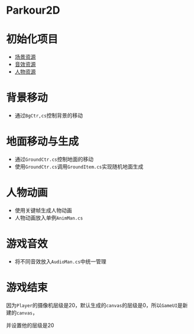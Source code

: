 #                                   **Parkour2D**
# 初始化项目

* [场景资源](https://assetstore.unity.com/packages/2d/environments/2d-jungle-side-scrolling-platformer-pack-78506)
* [音效资源](https://assetstore.unity.com/packages/audio/sound-fx/sound-fx-retro-pack-121743)
* [人物资源](https://assetstore.unity.com/packages/2d/characters/knight-sprite-sheet-free-93897)

# 背景移动

* 通过`BgCtr,cs`控制背景的移动

# 地面移动与生成

* 通过`GroundCtr.cs`控制地面的移动
* 使用`GroundCtr.cs`调用`GroundItem.cs`实现随机地面生成



# 人物动画

* 使用关键帧生成人物动画
* 人物动画放入单例`AnimMan.cs`

#  游戏音效

* 将不同音效放入`AudioMan.cs`中统一管理

#  游戏结束

因为`Player`的摄像机层级是20，默认生成的`canvas`的层级是0，所以`GameUI`是新建的`canvas`，

并设置他的层级是20